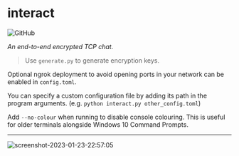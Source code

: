 # interact

![GitHub](https://img.shields.io/github/license/jibstack64/interact) 

*An end-to-end encrypted TCP chat.*

> Use `generate.py` to generate encryption keys.

Optional ngrok deployment to avoid opening ports in your network can be enabled in `config.toml`.

You can specify a custom configuration file by adding its path in the program arguments. (e.g. `python interact.py other_config.toml`)

Add `--no-colour` when running to disable console colouring. This is useful for older terminals alongside Windows 10 Command Prompts.

---

![screenshot-2023-01-23-22:57:05](https://user-images.githubusercontent.com/107510599/214236424-6b81a4ab-19c6-42c2-97e1-b5491323b947.png)

